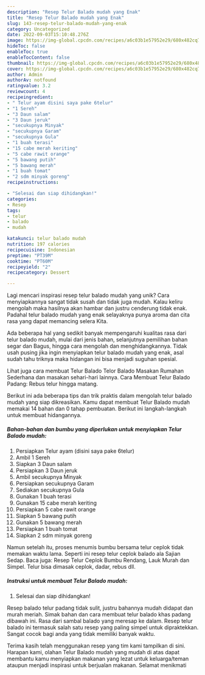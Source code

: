 ```yaml
---
description: "Resep Telur Balado mudah yang Enak"
title: "Resep Telur Balado mudah yang Enak"
slug: 143-resep-telur-balado-mudah-yang-enak
category: Uncategorized
date: 2022-09-03T15:10:48.276Z
image: https://img-global.cpcdn.com/recipes/a6c03b1e57952e29/680x482cq70/telur-balado-mudah-foto-resep-utama.jpg
hideToc: false
enableToc: true
enableTocContent: false
thumbnail: https://img-global.cpcdn.com/recipes/a6c03b1e57952e29/680x482cq70/telur-balado-mudah-foto-resep-utama.jpg
cover: https://img-global.cpcdn.com/recipes/a6c03b1e57952e29/680x482cq70/telur-balado-mudah-foto-resep-utama.jpg
author: Admin
authorAv: notfound
ratingvalue: 3.2
reviewcount: 4
recipeingredient:
- " Telur ayam disini saya pake 6telur"
- "1 Sereh"
- "3 Daun salam"
- "3 Daun jeruk"
- "secukupnya Minyak"
- "secukupnya Garam"
- "secukupnya Gula"
- "1 buah terasi"
- "15 cabe merah keriting"
- "5 cabe rawit orange"
- "5 bawang putih"
- "5 bawang merah"
- "1 buah tomat"
- "2 sdm minyak goreng"
recipeinstructions:

- "Selesai dan siap dihidangkan!"
categories:
- Resep
tags:
- telur
- balado
- mudah

katakunci: telur balado mudah 
nutrition: 197 calories
recipecuisine: Indonesian
preptime: "PT39M"
cooktime: "PT60M"
recipeyield: "2"
recipecategory: Dessert

---
```





Lagi mencari inspirasi resep telur balado mudah yang unik? Cara menyiapkannya sangat tidak susah dan tidak juga mudah. Kalau keliru mengolah maka hasilnya akan hambar dan justru cenderung tidak enak. Padahal telur balado mudah yang enak selayaknya punya aroma dan cita rasa yang dapat memancing selera Kita.





Ada beberapa hal yang sedikit banyak mempengaruhi kualitas rasa dari telur balado mudah, mulai dari jenis bahan, selanjutnya pemilihan bahan segar dan Bagus, hingga cara mengolah dan menghidangkannya. Tidak usah pusing jika ingin menyiapkan telur balado mudah yang enak,      asal sudah tahu triknya maka hidangan ini bisa menjadi suguhan spesial.














Lihat juga cara membuat Telur Balado Telor Balado Masakan Rumahan Sederhana dan masakan sehari-hari lainnya. Cara Membuat Telur Balado Padang: Rebus telur hingga matang.






Berikut ini ada beberapa tips dan trik praktis dalam mengolah telur balado mudah yang siap dikreasikan. Kamu dapat membuat Telur Balado mudah memakai 14 bahan dan 0 tahap pembuatan. Berikut ini langkah-langkah untuk membuat hidangannya.

<!--inarticleads1-->

##### Bahan-bahan dan bumbu yang diperlukan untuk menyiapkan Telur Balado mudah:

1. Persiapkan  Telur ayam (disini saya pake 6telur)
1. Ambil 1 Sereh
1. Siapkan 3 Daun salam
1. Persiapkan 3 Daun jeruk
1. Ambil secukupnya Minyak
1. Persiapkan secukupnya Garam
1. Sediakan secukupnya Gula
1. Gunakan 1 buah terasi
1. Gunakan 15 cabe merah keriting
1. Persiapkan 5 cabe rawit orange
1. Siapkan 5 bawang putih
1. Gunakan 5 bawang merah
1. Persiapkan 1 buah tomat
1. Siapkan 2 sdm minyak goreng


Namun setelah itu, proses menumis bumbu bersama telur ceplok tidak memakan waktu lama. Seperti ini resep telur ceplok balado ala Sajian Sedap. Baca juga: Resep Telur Ceplok Bumbu Rendang, Lauk Murah dan Simpel. Telur bisa dimasak ceplok, dadar, rebus dll. 

<!--inarticleads2-->

##### Instruksi untuk membuat Telur Balado mudah:


1. Selesai dan siap dihidangkan!

Resep balado telur padang tidak sulit, justru bahannya mudah didapat dan murah meriah. Simak bahan dan cara membuat telur balado khas padang dibawah ini. Rasa dari sambal balado yang meresap ke dalam. Resep telur balado ini termasuk salah satu resep yang paling simpel untuk dipraktekkan. Sangat cocok bagi anda yang tidak memiliki banyak waktu. 

Terima kasih telah menggunakan resep yang tim kami tampilkan di sini. Harapan kami, olahan Telur Balado mudah yang mudah di atas dapat membantu kamu menyiapkan makanan yang lezat untuk keluarga/teman ataupun menjadi inspirasi untuk berjualan makanan. Selamat menikmati
